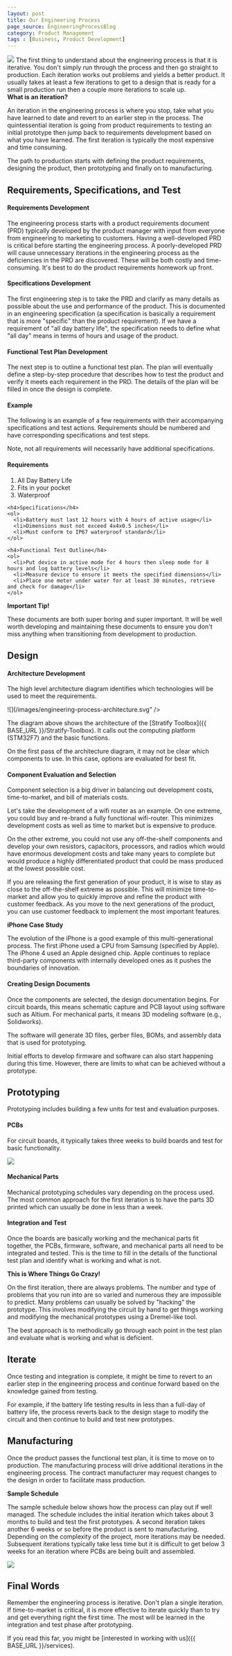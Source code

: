 ```yaml
---
layout: post
title: Our Engineering Process
page_source: EngineeringProcessBlog
category: Product Management
tags : [Business, Product Development]
---
```


<img class="post_image" src="{{ BASE_PATH }}/images/engineering-process.svg" />
The first thing to understand about the engineering process is that it is iterative. You don't simply run through the process and then go straight to production. Each iteration works out problems and yields a better product. It usually takes at least a few iterations to get to a design that is ready for a small production run then a couple more iterations to scale up.

<div class="alert alert-info">
<b>What is an iteration?</b>
<p>
An iteration in the engineering process is where you stop, take what you have learned to date and revert to an earlier step in the process. The quintessential iteration is going from product requirements to testing an initial prototype then jump back to requirements development based on what you have learned. The first iteration is typically the most expensive and time consuming.
</p>
</div>

The path to production starts with defining the product requirements, designing the product, then prototyping and finally on to manufacturing.

## Requirements, Specifications, and Test

#### Requirements Development

The engineering process starts with a product requirements document (PRD) typically developed by the product manager with input from everyone from engineering to marketing to customers. Having a well-developed PRD is critical before starting the engineering process. A poorly-developed PRD will cause unnecessary iterations in the engineering process as the deficiencies in the PRD are discovered. These will be both costly and time-consuming. It's best to do the product requirements homework up front.

#### Specifications Development

The first engineering step is to take the PRD and clarify as many details as possible about the use and performance of the product. This is documented in an engineering specification (a specification is basically a requirement that is more "specific" than the product requirement). If we have a requirement of "all day battery life", the specification needs to define what "all day" means in terms of hours and usage of the product.

#### Functional Test Plan Development

The next step is to outline a functional test plan. The plan will eventually define a step-by-step procedure that describes how to test the product and verify it meets each requirement in the PRD. The details of the plan will be filled in once the design is complete.

#### Example

The following is an example of a few requirements with their accompanying specifications and test actions. Requirements should be numbered and have corresponding specifications and test steps.

Note, not all requirements will necessarily have additional specifications.

<div class="panel panel-default">
  <div class="panel-body">
    <h4>Requirements</h4>
    <ol>
      <li>All Day Battery Life</li>
      <li>Fits in your pocket</li>
      <li>Waterproof</li>
    </ol>

    <h4>Specifications</h4>
    <ol>
      <li>Battery must last 12 hours with 4 hours of active usage</li>
      <li>Dimensions must not exceed 4x4x0.5 inches</li>
      <li>Must conform to IP67 waterproof standard</li>
    </ol>

    <h4>Functional Test Outline</h4>
    <ol>
      <li>Put device in active mode for 4 hours then sleep mode for 8 hours and log battery levels</li>
      <li>Measure device to ensure it meets the specified dimensions</li>
      <li>Place one meter under water for at least 30 minutes, retrieve and check for damage</li>
    </ol>

  </div>
</div>

<div class="alert alert-info">
<b>Important Tip!</b>
<p>
These documents are both super boring and super important. It will be well worth developing and maintaining these documents to ensure you don't miss anything when transitioning from development to production.
</p>
</div>

## Design

#### Architecture Development

The high level architecture diagram identifies which technologies will be used to meet the requirements.

![](/images/engineering-process-architecture.svg" />

The diagram above shows the architecture of the [Stratify Toolbox]({{ BASE_URL }}/Stratify-Toolbox). It calls out the computing platform (STM32F7) and the basic functions.

On the first pass of the architecture diagram, it may not be clear which components to use. In this case, options are evaluated for best fit.  

#### Component Evaluation and Selection

Component selection is a big driver in balancing out development costs, time-to-market, and bill of materials costs.

Let's take the development of a wifi router as an example. On one extreme, you could buy and re-brand a fully functional wifi-router. This minimizes development costs as well as time to market but is expensive to produce.

On the other extreme, you could not use any off-the-shelf components and develop your own resistors, capacitors, processors, and radios which would have enormous development costs and take many years to complete but would produce a highly differentiated product that could be mass produced at the lowest possible cost.

If you are releasing the first generation of your product, it is wise to stay as close to the off-the-shelf extreme as possible. This will minimize time-to-market and allow you to quickly improve and refine the product with customer feedback. As you move to the next generations of the product, you can use customer feedback to implement the most important features.

<div class="alert alert-info">
<b>iPhone Case Study</b>
<p>
The evolution of the iPhone is a good example of this multi-generational process. The first iPhone used a CPU from Samsung (specified by Apple). The iPhone 4 used an Apple designed chip. Apple continues to replace third-party components with internally developed ones as it pushes the boundaries of innovation.
</p>
</div>

#### Creating Design Documents

Once the components are selected, the design documentation begins. For circuit boards, this means schematic capture and PCB layout using software such as Altium. For mechanical parts, it means 3D modeling software (e.g., Solidworks).

The software will generate 3D files, gerber files, BOMs, and assembly data that is used for prototyping.

Initial efforts to develop firmware and software can also start happening during this time. However, there are limits to what can be achieved without a prototype.

## Prototyping

Prototyping includes building a few units for test and evaluation purposes.

#### PCBs

For circuit boards, it typically takes three weeks to build boards and test for basic functionality.

<img class="post_image" src="{{ BASE_PATH }}/images/engineering-process-pcb-prototyping.svg" />

#### Mechanical Parts

Mechanical prototyping schedules vary depending on the process used. The most common approach for the first iteration is to have the parts 3D printed which can usually be done in less than a week.

#### Integration and Test

Once the boards are basically working and the mechanical parts fit together, the PCBs, firmware, software, and mechanical parts all need to be integrated and tested. This is the time to fill in the details of the functional test plan and identify what is working and what is not.

<div class="alert alert-info">
<b>This is Where Things Go Crazy!</b>
<p>
On the first iteration, there are always problems. The number and type of problems that you run into are so varied and numerous they are impossible to predict. Many problems can usually be solved by "hacking" the prototype. This involves modifying the circuit by hand to get things working and modifying the mechanical prototypes using a Dremel-like tool.
</p><p>
The best approach is to methodically go through each point in the test plan and evaluate what is working and what is deficient.
</p>
</div>

## Iterate

Once testing and integration is complete, it might be time to revert to an earlier step in the engineering process and continue forward based on the knowledge gained from testing.

For example, if the battery life testing results in less than a full-day of battery life, the process reverts back to the design stage to modify the circuit and then continue to build and test new prototypes.

## Manufacturing

Once the product passes the functional test plan, it is time to move on to production. The manufacturing process will drive additional iterations in the engineering process. The contract manufacturer may request changes to the design in order to facilitate mass production.

<div class="alert alert-info">
<b>Sample Schedule</b>
<p>
The sample schedule below shows how the process can play out if well managed. The schedule includes the initial iteration which takes about 3 months to build and test the first prototypes. A second iteration takes another 6 weeks or so before the product is sent to manufacturing. Depending on the complexity of the project, more iterations may be needed. Subsequent iterations typically take less time but it is difficult to get below 3 weeks for an iteration where PCBs are being built and assembled.
</p>
</div>

<img class="post_image" src="{{ BASE_PATH }}/images/engineering-process-sample-schedule.png" />

## Final Words

Remember the engineering process is iterative. Don't plan a single iteration. If time-to-market is critical, it is more effective to iterate quickly than to try and get everything right the first time. The most will be learned in the integration and test phase after prototyping.

If you read this far, you might be [interested in working with us]({{ BASE_URL }}/services).
